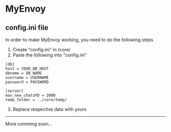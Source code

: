 MyEnvoy
=======

config.ini file
---------------
In order to make MyEnvoy working, you need to do the following steps

1. Create "config.ini" in /core/
2. Paste the following into "config.ini"
```
[db]
host = YOUR_DB_HOST
dbname = DB_NAME
username = USERNAME
password = PASSWORD

[server]
max_new_chatsPD = 2000
temp_folder = ../core/temp/
```
3. Replace respective data with yours

----------------
More comming soon...
